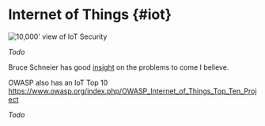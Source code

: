 # Internet of Things {#iot}

![10,000' view of IoT Security](images/10000IoT.gif)

_Todo_

Bruce Schneier has good [insight](http://www.networkworld.com/article/2909212/security0/schneier-on-really-bad-iot-security-it-s-going-to-come-crashing-down.html) on the problems to come I believe.

OWASP also has an IoT Top 10 https://www.owasp.org/index.php/OWASP_Internet_of_Things_Top_Ten_Project

_Todo_

